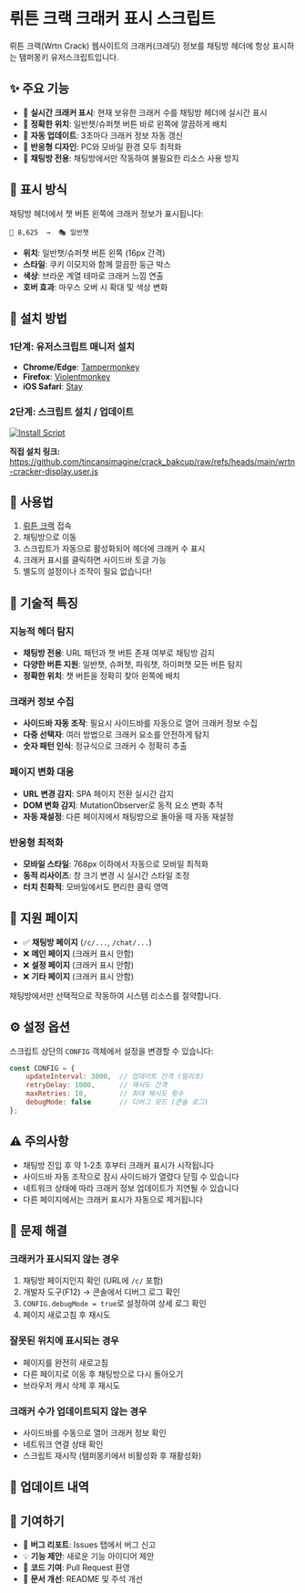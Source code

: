 # 뤼튼 크랙 크래커 표시 스크립트

뤼튼 크랙(Wrtn Crack) 웹사이트의 크래커(크레딧) 정보를 채팅방 헤더에 항상 표시하는 탬퍼몽키 유저스크립트입니다.

## ✨ 주요 기능

- 🍪 **실시간 크래커 표시**: 현재 보유한 크래커 수를 채팅방 헤더에 실시간 표시
- 🎯 **정확한 위치**: 일반챗/슈퍼챗 버튼 바로 왼쪽에 깔끔하게 배치
- 🔄 **자동 업데이트**: 3초마다 크래커 정보 자동 갱신
- 📱 **반응형 디자인**: PC와 모바일 환경 모두 최적화
- 🚀 **채팅방 전용**: 채팅방에서만 작동하여 불필요한 리소스 사용 방지

## 🎨 표시 방식

채팅방 헤더에서 챗 버튼 왼쪽에 크래커 정보가 표시됩니다:

```
🍪 8,625  →  🎭 일반챗
```

- **위치**: 일반챗/슈퍼챗 버튼 왼쪽 (16px 간격)
- **스타일**: 쿠키 이모지와 함께 깔끔한 둥근 박스
- **색상**: 브라운 계열 테마로 크래커 느낌 연출
- **호버 효과**: 마우스 오버 시 확대 및 색상 변화

## 🚀 설치 방법

### 1단계: 유저스크립트 매니저 설치
- **Chrome/Edge**: [Tampermonkey](https://www.tampermonkey.net/)
- **Firefox**: [Violentmonkey](https://violentmonkey.github.io/)
- **iOS Safari**: [Stay](https://apps.apple.com/kr/app/stay-for-safari/id1591620171)

### 2단계: 스크립트 설치 / 업데이트

[![Install Script](https://img.shields.io/badge/🚀%20Install-뤼튼_크래커_표시-orange?style=for-the-badge)](https://github.com/tincansimagine/cracker_viewer/raw/refs/heads/main/wrtn-cracker-display.user.js)

**직접 설치 링크:**
https://github.com/tincansimagine/crack_bakcup/raw/refs/heads/main/wrtn-cracker-display.user.js

## 📖 사용법

1. [뤼튼 크랙](https://crack.wrtn.ai) 접속
2. 채팅방으로 이동
3. 스크립트가 자동으로 활성화되어 헤더에 크래커 수 표시
4. 크래커 표시를 클릭하면 사이드바 토글 가능
5. 별도의 설정이나 조작이 필요 없습니다!

## 🔧 기술적 특징

### 지능적 헤더 탐지
- **채팅방 전용**: URL 패턴과 챗 버튼 존재 여부로 채팅방 감지
- **다양한 버튼 지원**: 일반챗, 슈퍼챗, 파워챗, 하이퍼챗 모든 버튼 탐지
- **정확한 위치**: 챗 버튼을 정확히 찾아 왼쪽에 배치

### 크래커 정보 수집
- **사이드바 자동 조작**: 필요시 사이드바를 자동으로 열어 크래커 정보 수집
- **다중 선택자**: 여러 방법으로 크래커 요소를 안전하게 탐지
- **숫자 패턴 인식**: 정규식으로 크래커 수 정확히 추출

### 페이지 변화 대응
- **URL 변경 감지**: SPA 페이지 전환 실시간 감지
- **DOM 변화 감지**: MutationObserver로 동적 요소 변화 추적
- **자동 재설정**: 다른 페이지에서 채팅방으로 돌아올 때 자동 재설정

### 반응형 최적화
- **모바일 스타일**: 768px 이하에서 자동으로 모바일 최적화
- **동적 리사이즈**: 창 크기 변경 시 실시간 스타일 조정
- **터치 친화적**: 모바일에서도 편리한 클릭 영역

## 🎯 지원 페이지

- ✅ **채팅방 페이지** (`/c/...`, `/chat/...`)
- ❌ **메인 페이지** (크래커 표시 안함)
- ❌ **설정 페이지** (크래커 표시 안함)
- ❌ **기타 페이지** (크래커 표시 안함)

채팅방에서만 선택적으로 작동하여 시스템 리소스를 절약합니다.

## ⚙️ 설정 옵션

스크립트 상단의 `CONFIG` 객체에서 설정을 변경할 수 있습니다:

```javascript
const CONFIG = {
    updateInterval: 3000,  // 업데이트 간격 (밀리초)
    retryDelay: 1000,      // 재시도 간격
    maxRetries: 10,        // 최대 재시도 횟수
    debugMode: false       // 디버그 모드 (콘솔 로그)
};
```

## ⚠️ 주의사항

- 채팅방 진입 후 약 1-2초 후부터 크래커 표시가 시작됩니다
- 사이드바 자동 조작으로 잠시 사이드바가 열렸다 닫힐 수 있습니다
- 네트워크 상태에 따라 크래커 정보 업데이트가 지연될 수 있습니다
- 다른 페이지에서는 크래커 표시가 자동으로 제거됩니다

## 🐛 문제 해결

### 크래커가 표시되지 않는 경우
1. 채팅방 페이지인지 확인 (URL에 `/c/` 포함)
2. 개발자 도구(F12) → 콘솔에서 디버그 로그 확인
3. `CONFIG.debugMode = true`로 설정하여 상세 로그 확인
4. 페이지 새로고침 후 재시도

### 잘못된 위치에 표시되는 경우
- 페이지를 완전히 새로고침
- 다른 페이지로 이동 후 채팅방으로 다시 돌아오기
- 브라우저 캐시 삭제 후 재시도

### 크래커 수가 업데이트되지 않는 경우
- 사이드바를 수동으로 열어 크래커 정보 확인
- 네트워크 연결 상태 확인
- 스크립트 재시작 (탬퍼몽키에서 비활성화 후 재활성화)

## 🔄 업데이트 내역

## 🤝 기여하기

- 🐛 **버그 리포트**: Issues 탭에서 버그 신고
- 💡 **기능 제안**: 새로운 기능 아이디어 제안
- 🔧 **코드 기여**: Pull Request 환영
- 📝 **문서 개선**: README 및 주석 개선
